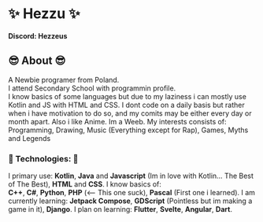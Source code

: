 # ✨ Hezzu ✨
**Discord: Hezzeus**
## 😎 About 😎
A Newbie programer from Poland.  
I attend Secondary School with programmin profile.  
I know basics of some languages but due to my laziness i can mostly use Kotlin and JS with HTML and CSS. 
I dont code on a daily basis but rather when i have motivation to do so, and my comits may be either every day or month apart.
Also i like Anime. Im a Weeb.
My interests consists of:
Programming, Drawing, Music (Everything except for Rap), Games, Myths and Legends
### 💬 Technologies: 💬  
I primary use:
**Kotlin**, **Java** and **Javascript** (Im in love with Kotlin... The Best of The Best), **HTML** and **CSS**.
I know basics of:  
**C++**, **C#**, **Python**, **PHP** (<-- This one suck), **Pascal** (First one i learned).
I am currently learning:
**Jetpack Compose**, **GDScript** (Pointless but im making a game in it), **Django**.
I plan on learning:
**Flutter**, **Svelte**, **Angular**, **Dart**.
